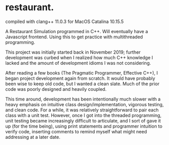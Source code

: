 # restaurant.

compiled with clang++ 11.0.3 for MacOS Catalina 10.15.5

A Restaurant Simulation programmed in C++. Will eventually have a Javascript frontend. Using this to get practice with multithreaded programming.

This project was initially started back in November 2019; further development was curbed when I realized how much C++ knowledge I lacked and the amount of development idioms I was not considering.

After reading a few books (The Pragmatic Programmer, Effective C++), I began project development again from scratch. It would have probably been wise to keep old code, but I wanted a clean slate. Much of the prior code was poorly designed and heavily coupled.

This time around, development has been intentionally much slower with a heavy emphasis on intuitive class design/implementation, vigorous testing, and clean code. For a while, it was relatively straightforward to pair each class with a unit test. However, once I got into the threaded programming, unit testing became increasingly difficult to articulate, and I sort of gave it up (for the time being), using print statements and programmer intuition to verify code, inserting comments to remind myself what might need addressing at a later date.
